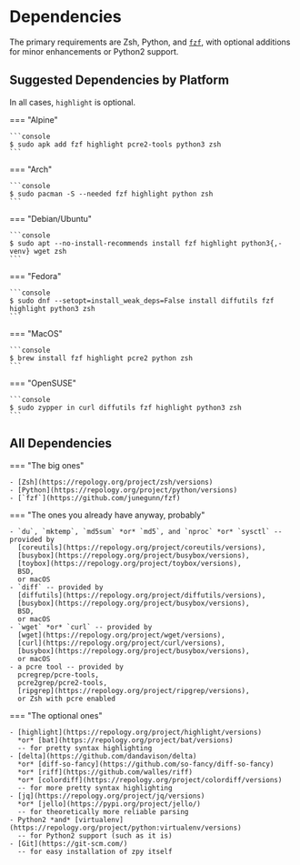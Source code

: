 # Dependencies

The primary requirements are Zsh, Python, and [`fzf`](https://github.com/junegunn/fzf),
with optional additions for minor enhancements or Python2 support.

## Suggested Dependencies by Platform

In all cases, `highlight` is optional.

=== "Alpine"

    ```console
    $ sudo apk add fzf highlight pcre2-tools python3 zsh
    ```

=== "Arch"

    ```console
    $ sudo pacman -S --needed fzf highlight python zsh
    ```

=== "Debian/Ubuntu"

    ```console
    $ sudo apt --no-install-recommends install fzf highlight python3{,-venv} wget zsh
    ```

=== "Fedora"

    ```console
    $ sudo dnf --setopt=install_weak_deps=False install diffutils fzf highlight python3 zsh
    ```

=== "MacOS"

    ```console
    $ brew install fzf highlight pcre2 python zsh
    ```

=== "OpenSUSE"

    ```console
    $ sudo zypper in curl diffutils fzf highlight python3 zsh
    ```

## All Dependencies

=== "The big ones"

    - [Zsh](https://repology.org/project/zsh/versions)
    - [Python](https://repology.org/project/python/versions)
    - [`fzf`](https://github.com/junegunn/fzf)

=== "The ones you already have anyway, probably"

    - `du`, `mktemp`, `md5sum` *or* `md5`, and `nproc` *or* `sysctl` -- provided by
      [coreutils](https://repology.org/project/coreutils/versions),
      [busybox](https://repology.org/project/busybox/versions),
      [toybox](https://repology.org/project/toybox/versions),
      BSD,
      or macOS
    - `diff` -- provided by
      [diffutils](https://repology.org/project/diffutils/versions),
      [busybox](https://repology.org/project/busybox/versions),
      BSD,
      or macOS
    - `wget` *or* `curl` -- provided by
      [wget](https://repology.org/project/wget/versions),
      [curl](https://repology.org/project/curl/versions),
      [busybox](https://repology.org/project/busybox/versions),
      or macOS
    - a pcre tool -- provided by
      pcregrep/pcre-tools,
      pcre2grep/pcre2-tools,
      [ripgrep](https://repology.org/project/ripgrep/versions),
      or Zsh with pcre enabled

=== "The optional ones"

    - [highlight](https://repology.org/project/highlight/versions)
      *or* [bat](https://repology.org/project/bat/versions)
      -- for pretty syntax highlighting
    - [delta](https://github.com/dandavison/delta)
      *or* [diff-so-fancy](https://github.com/so-fancy/diff-so-fancy)
      *or* [riff](https://github.com/walles/riff)
      *or* [colordiff](https://repology.org/project/colordiff/versions)
      -- for more pretty syntax highlighting
    - [jq](https://repology.org/project/jq/versions)
      *or* [jello](https://pypi.org/project/jello/)
      -- for theoretically more reliable parsing
    - Python2 *and* [virtualenv](https://repology.org/project/python:virtualenv/versions)
      -- for Python2 support (such as it is)
    - [Git](https://git-scm.com/)
      -- for easy installation of zpy itself
